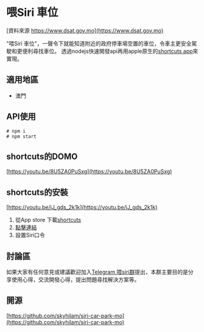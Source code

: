 # 喂Siri 車位
[資料來源 https://www.dsat.gov.mo](https://www.dsat.gov.mo)

"喂Siri 車位"，一聲令下就能知道附近的政府停車場空置的車位，令車主更安全駕駛和更便利尋找車位。
透過nodejs快速開發api再用apple原生的[shortcuts app](https://apps.apple.com/us/app/shortcuts/id915249334)來實現。

## 適用地區
* 澳門

## API使用
```
# npm i
# npm start
```

## shortcuts的DOMO
[https://youtu.be/8U5ZA0PuSxg](https://youtu.be/8U5ZA0PuSxg)


## shortcuts的安裝
[https://youtu.be/iJ_gds_2k1k](https://youtu.be/iJ_gds_2k1k)
1. 從App store 下載[shortcuts](https://apps.apple.com/us/app/shortcuts/id915249334)
2. [點擊連結](https://www.icloud.com/shortcuts/a2435f9f6393434fb4c5a15d8e215d28)
3. 設置Siri口令


## 討論區
如果大家有任何意見或建議歡迎加入[Telegram 喂siri群](https://t.me/joinchat/GJTk0BdKTrqwFzqZihzPKA)提出，本群主要目的是分享使用心得，交流開發心得，提出問題尋找解決方案等。


## 開源
[https://github.com/skyhilam/siri-car-park-mo](https://github.com/skyhilam/siri-car-park-mo)